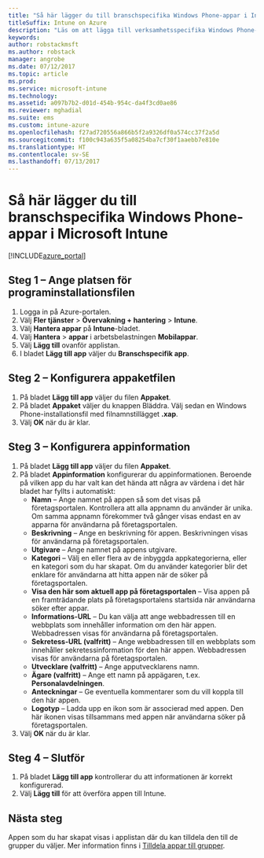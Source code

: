 ```yaml
---
title: "Så här lägger du till branschspecifika Windows Phone-appar i Intune"
titleSuffix: Intune on Azure
description: "Läs om att lägga till verksamhetsspecifika Windows Phone-appar till Intune.\""
keywords: 
author: robstackmsft
ms.author: robstack
manager: angrobe
ms.date: 07/12/2017
ms.topic: article
ms.prod: 
ms.service: microsoft-intune
ms.technology: 
ms.assetid: a097b7b2-d01d-454b-954c-da4f3cd0ae86
ms.reviewer: mghadial
ms.suite: ems
ms.custom: intune-azure
ms.openlocfilehash: f27ad720556a866b5f2a9326df0a574cc37f2a5d
ms.sourcegitcommit: f100c943a635f5a08254ba7cf30f1aaebb7e810e
ms.translationtype: HT
ms.contentlocale: sv-SE
ms.lasthandoff: 07/13/2017
---
```

# <a name="how-to-add-windows-phone-line-of-business-lob-apps-to-microsoft-intune"></a>Så här lägger du till branschspecifika Windows Phone-appar i Microsoft Intune

[!INCLUDE[azure_portal](./includes/azure_portal.md)]


## <a name="step-1---specify-the-software-setup-file"></a>Steg 1 – Ange platsen för programinstallationsfilen

1. Logga in på Azure-portalen.
2. Välj **Fler tjänster** > **Övervakning + hantering** > **Intune**.
3. Välj **Hantera appar** på **Intune**-bladet.
4. Välj **Hantera** > **appar** i arbetsbelastningen **Mobilappar**.
5. Välj **Lägg till** ovanför applistan.
6. I bladet **Lägg till app** väljer du **Branschspecifik app**.

## <a name="step-2---configure-the-app-package-file"></a>Steg 2 – Konfigurera appaketfilen

1. På bladet **Lägg till app** väljer du filen **Appaket**.
2. På bladet **Appaket** väljer du knappen Bläddra. Välj sedan en Windows Phone-installationsfil med filnamnstillägget **.xap**.
3. Välj **OK** när du är klar.


## <a name="step-3---configure-app-information"></a>Steg 3 – Konfigurera appinformation

1. På bladet **Lägg till app** väljer du filen **Appaket**.
2. På bladet **Appinformation** konfigurerar du appinformationen. Beroende på vilken app du har valt kan det hända att några av värdena i det här bladet har fyllts i automatiskt:
    - **Namn** – Ange namnet på appen så som det visas på företagsportalen. Kontrollera att alla appnamn du använder är unika. Om samma appnamn förekommer två gånger visas endast en av apparna för användarna på företagsportalen.
    - **Beskrivning** – Ange en beskrivning för appen. Beskrivningen visas för användarna på företagsportalen.
    - **Utgivare** – Ange namnet på appens utgivare.
    - **Kategori** – Välj en eller flera av de inbyggda appkategorierna, eller en kategori som du har skapat. Om du använder kategorier blir det enklare för användarna att hitta appen när de söker på företagsportalen.
    - **Visa den här som aktuell app på företagsportalen** – Visa appen på en framträdande plats på företagsportalens startsida när användarna söker efter appar.
    - **Informations-URL** – Du kan välja att ange webbadressen till en webbplats som innehåller information om den här appen. Webbadressen visas för användarna på företagsportalen.
    - **Sekretess-URL (valfritt)** – Ange webbadressen till en webbplats som innehåller sekretessinformation för den här appen. Webbadressen visas för användarna på företagsportalen.
    - **Utvecklare (valfritt)** – Ange apputvecklarens namn.
    - **Ägare (valfritt)** – Ange ett namn på appägaren, t.ex. **Personalavdelningen**.
    - **Anteckningar** – Ge eventuella kommentarer som du vill koppla till den här appen.
    - **Logotyp** – Ladda upp en ikon som är associerad med appen. Den här ikonen visas tillsammans med appen när användarna söker på företagsportalen.
3. Välj **OK** när du är klar.

## <a name="step-4---finish-up"></a>Steg 4 – Slutför

1. På bladet **Lägg till app** kontrollerar du att informationen är korrekt konfigurerad.
2. Välj **Lägg till** för att överföra appen till Intune.

## <a name="next-steps"></a>Nästa steg

Appen som du har skapat visas i applistan där du kan tilldela den till de grupper du väljer. Mer information finns i [Tilldela appar till grupper](apps-deploy.md).
